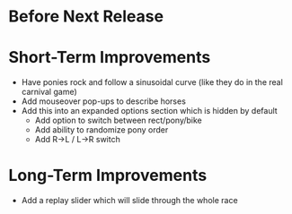 Before Next Release
===================

Short-Term Improvements
=======================
- Have ponies rock and follow a sinusoidal curve (like they do in the real
  carnival game)
- Add mouseover pop-ups to describe horses
- Add this into an expanded options section which is hidden by default
    - Add option to switch between rect/pony/bike
    - Add ability to randomize pony order
    - Add R->L / L->R switch

Long-Term Improvements
======================
- Add a replay slider which will slide through the whole race
